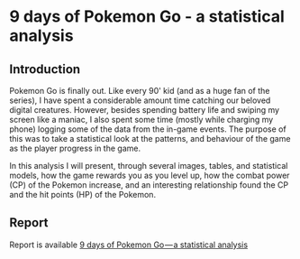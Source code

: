 # 9 days of Pokemon Go - a statistical analysis

## Introduction

Pokemon Go is finally out. Like every 90' kid (and as a huge fan of the series), I have spent a considerable amount time catching our beloved digital creatures. However, besides spending battery life and swiping my screen like a maniac, I also spent
some time (mostly while charging my phone) logging some of the data from the
in-game events. The purpose of this was to take a statistical look at the patterns, and
behaviour of the game as the player progress in the game.

In this analysis I will present, through several images, tables, and statistical models, how the game rewards you as you level up, how the combat power (CP) of the
Pokemon increase, and an interesting relationship found the CP and the hit points
(HP) of the Pokemon.

## Report

Report is available [9 days of Pokemon Go — a statistical analysis](https://juandes.com/9-days-of-pokemon-go-a-statistical-analysis-3bbad8aaedc2#.xuxs32nnz)

